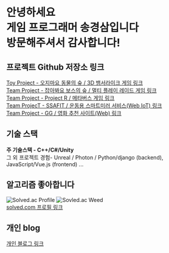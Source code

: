 **안녕하세요<br/>
게임 프로그래머 송경삼입니다<br/>
방문해주셔서 감사합니다!**
===
**프로젝트 Github 저장소 링크**
---
[Toy Project - 오지마요 동물의 숲 / 3D 뱀서라이크 게임 링크](https://github.com/GyeongSam/DontComeAnimalCrossing)<br/>
[Team Project - 잡아봐요 보스의 숲 / 멀티 플레이 레이드 게임 링크](https://github.com/GyeongSam/LetsHuntBosssForest)<br/>
[Team Project - Project R / 메타버스 게임 링크](https://github.com/GyeongSam/ProjectR)<br/>
[Team ProjecT - SSAFIT / 운동용 스마트미러 서비스(Web IoT) 링크](https://github.com/GyeongSam/SSAFIT)<br/>
[Team Project - GG / 영화 추천 사이트(Web) 링크](https://github.com/SuGyoungIn/GG)<br/>

**기술 스택**
---
**주 기술스택 - C++/C#/Unity**<br/>
그 외 프로젝트 경험- Unreal / Photon / Python/django (backend), JavaScript/Vue.js (frontend) ... <br/>

**알고리즘 좋아합니다**
---
![Solved.ac Profile](http://mazassumnida.wtf/api/v2/generate_badge?boj=rud7tka)
![Sovled.ac Weed](https://mazandi.herokuapp.com/api?handle=rud7tka&theme=warm)
<br/>[solved.com 프로필 링크](https://solved.ac/profile/rud7tka)

**개인 blog**
---
[개인 블로그 링크](https://gs32.tistory.com/)
